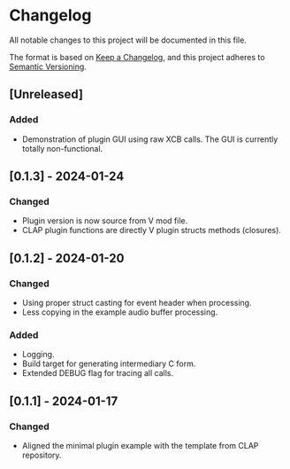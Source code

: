 # Changelog

All notable changes to this project will be documented in this file.

The format is based on [Keep a Changelog](https://keepachangelog.com/en/1.0.0/),
and this project adheres to [Semantic Versioning](https://semver.org/spec/v2.0.0.html).

## [Unreleased]
### Added
* Demonstration of plugin GUI using raw XCB calls.
  The GUI is currently totally non-functional.

## [0.1.3] - 2024-01-24
### Changed
* Plugin version is now source from V mod file.
* CLAP plugin functions are directly V plugin structs methods (closures).

## [0.1.2] - 2024-01-20
### Changed
* Using proper struct casting for event header when processing.
* Less copying in the example audio buffer processing.

### Added
* Logging.
* Build target for generating intermediary C form.
* Extended DEBUG flag for tracing all calls.

## [0.1.1] - 2024-01-17

### Changed
- Aligned the minimal plugin example with the template from CLAP repository.
